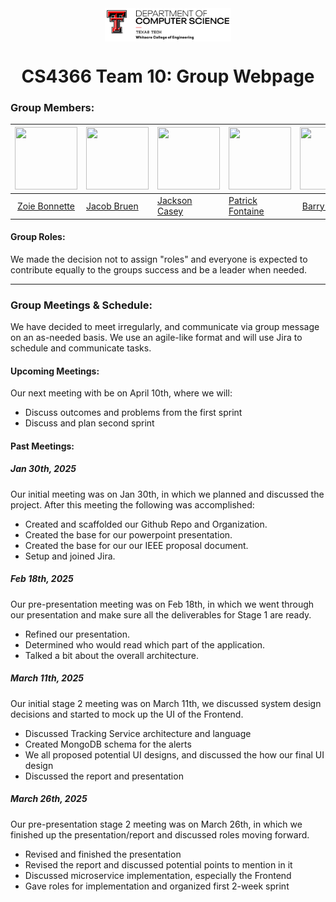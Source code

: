 <div align="center">

<picture>
        <source media="(prefers-color-scheme: dark)" srcset="https://raw.githubusercontent.com/jaxcksn/jaxcksn/main/files/ttu_cs_dark.png">
        <img alt="Texas Tech Computer Science - Whitacre College of Engineering" src="https://raw.githubusercontent.com/jaxcksn/jaxcksn/main/files/ttu_cs_light.png" width="40%" align="center">
</picture>

# CS4366 Team 10: Group Webpage

</div>

### Group Members:

<div align="center">
  
| <img src="https://github.com/zoiebonnette03.png" width="100" height="100">| <img src="https://github.com/JacobBruen.png" width="100" height="100"> | <img src="https://github.com/jaxcksn.png" width="100" height="100">| <img src="https://github.com/patrickpfontaine.png" width="100" height="100">| <img src="https://github.com/bgorman65.png" width="100" height="100"> |
|:-------------:|---------------|--------------|------------------|:-----------:|
| [Zoie Bonnette](https://github.com/zoiebonnette03) | [Jacob Bruen](https://github.com/JacobBruen) | [Jackson Casey](https://github.com/jaxcksn) | [Patrick Fontaine](https://github.com/patrickpfontaine) | [Barry Gorman](https://github.com/bgorman65) |

</div>

#### Group Roles:

We made the decision not to assign "roles" and everyone is expected to contribute equally to the groups success and be a leader when needed.

---

### Group Meetings & Schedule:

We have decided to meet irregularly, and communicate via group message on an as-needed basis. We use an agile-like format and will use Jira to schedule and communicate tasks.

#### Upcoming Meetings:

Our next meeting with be on April 10th, where we will:

- Discuss outcomes and problems from the first sprint
- Discuss and plan second sprint

#### Past Meetings:

##### Jan 30th, 2025
Our initial meeting was on Jan 30th, in which we planned and discussed the project. After this meeting the following was accomplished:

- Created and scaffolded our Github Repo and Organization.
- Created the base for our powerpoint presentation.
- Created the base for our our IEEE proposal document.
- Setup and joined Jira.

##### Feb 18th, 2025

Our pre-presentation meeting was on Feb 18th, in which we went through our presentation and make sure all the deliverables for Stage 1 are ready.

- Refined our presentation.
- Determined who would read which part of the application.
- Talked a bit about the overall architecture.

##### March 11th, 2025

Our initial stage 2 meeting was on March 11th, we discussed system design decisions and started to mock up the UI of the Frontend.

- Discussed Tracking Service architecture and language
- Created MongoDB schema for the alerts
- We all proposed potential UI designs, and discussed the how our final UI design
- Discussed the report and presentation

##### March 26th, 2025

Our pre-presentation stage 2 meeting was on March 26th, in which we finished up the presentation/report and discussed roles moving forward.

- Revised and finished the presentation
- Revised the report and discussed potential points to mention in it
- Discussed microservice implementation, especially the Frontend
- Gave roles for implementation and organized first 2-week sprint

